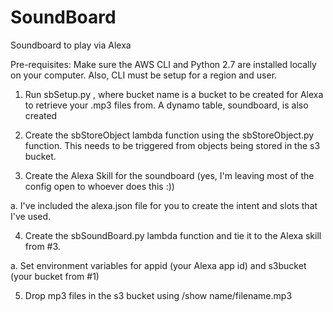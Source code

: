 # SoundBoard
Soundboard to play via Alexa

Pre-requisites:  Make sure the AWS CLI and Python 2.7 are installed locally on your computer.  Also, CLI must be setup for a 
region and user.

1. Run sbSetup.py <bucketname>, where bucket name is a bucket to be created for Alexa to retrieve your .mp3 files from.  A
dynamo table, soundboard, is also created
  
2. Create the sbStoreObject lambda function using the sbStoreObject.py function.  This needs to be triggered from objects
being stored in the s3 bucket.

3. Create the Alexa Skill for the soundboard (yes, I'm leaving most of the config open to whoever does this :))

  a. I've included the alexa.json file for you to create the intent and slots that I've used.

4. Create the sbSoundBoard.py lambda function and tie it to the Alexa skill from #3.

  a. Set environment variables for appid (your Alexa app id) and s3bucket (your bucket from #1)
  
5. Drop mp3 files in the s3 bucket using /show name/filename.mp3
